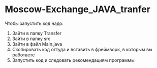 # Moscow-Exchange_JAVA_tranfer

Чтобы запустить код надо:
1. Зайти в папку Transfer
2. Зайти в папку src 
3. Зайти в файл Main.java
4. Скопировать код оттуда и вставить в фреймворк, в которым вы работаете
5. Запустить код и следовать рекомендациям программы
